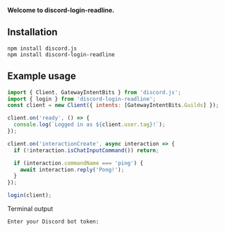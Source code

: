 **Welcome to discord-login-readline.**

## **Installation**
```
npm install discord.js
npm install discord-login-readline
```

## **Example usage**
```js
import { Client, GatewayIntentBits } from 'discord.js';
import { login } from 'discord-login-readline';
const client = new Client({ intents: [GatewayIntentBits.Guilds] });

client.on('ready', () => {
  console.log(`Logged in as ${client.user.tag}!`);
});

client.on('interactionCreate', async interaction => {
  if (!interaction.isChatInputCommand()) return;

  if (interaction.commandName === 'ping') {
    await interaction.reply('Pong!');
  }
});

login(client);
```

Terminal output
```
Enter your Discord bot token: 
```